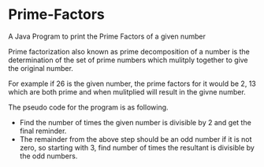 # Prime-Factors
A Java Program to print the Prime Factors of a given number

Prime factorization also known as prime decomposition of a number is the determination of the set of prime numbers which mulitply together to give the original number. 

For example if 26 is the given number, the prime factors for it would be 2, 13 which are both prime and when mulitplied will result in the givne number.

The pseudo code for the program is as following.

- Find the number of times the given number is divisible by 2 and get the final reminder.
- The remainder from the above step should be an odd number if it is not zero, so starting with 3, find number of times the resultant is divisible by the odd numbers.
